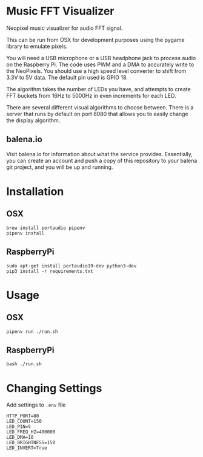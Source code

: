 # Music FFT Visualizer

Neopixel music visualizer for audio FFT signal.

This can be run from OSX for development purposes using the pygame library to emulate pixels.

You will need a USB microphone or a USB headphone jack to process audio on the Raspberry Pi. The code uses PWM and a DMA to accurately write to the NeoPixels. You should use a high speed level converter to shift from 3.3V to 5V data. The default pin used is GPIO 18.

The algorithm takes the number of LEDs you have, and attempts to create FFT buckets from 16Hz to 5000Hz in even increments for each LED.

There are several different visual algorithms to choose between. There is a server that runs by default on port 8080 that allows you to easily change the display algorithm.

## balena.io

Visit balena.io for information about what the service provides. Essentially, you can create an account and push a copy of this repository to your balena git project, and you will be up and running.

# Installation

## OSX

```
brew install portaudio pipenv
pipenv install
```

## RaspberryPi

```
sudo apt-get install portaudio19-dev python3-dev
pip3 install -r requirements.txt
```

# Usage

## OSX

```
pipenv run ./run.sh
```

## RaspberryPi

```
bash ./run.sh
```

# Changing Settings

Add settings to `.env` file

```
HTTP_PORT=80
LED_COUNT=150
LED_PIN=5
LED_FREQ_HZ=400000
LED_DMA=10
LED_BRIGHTNESS=150
LED_INVERT=True
```
